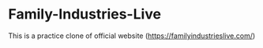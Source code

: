# Family-Industries-Live
This is a practice clone of official website (https://familyindustrieslive.com/)
